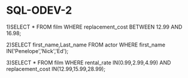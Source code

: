 # SQL-ODEV-2

1)SELECT * FROM film
  WHERE replacement_cost BETWEEN 12.99 AND 16.98;

2)SELECT first_name,Last_name FROM actor
  WHERE first_name IN('Penelope','Nick','Ed');

3)SELECT * FROM film
  WHERE rental_rate IN(0.99,2.99,4.99) AND replacement_cost IN(12.99,15.99,28.99);
